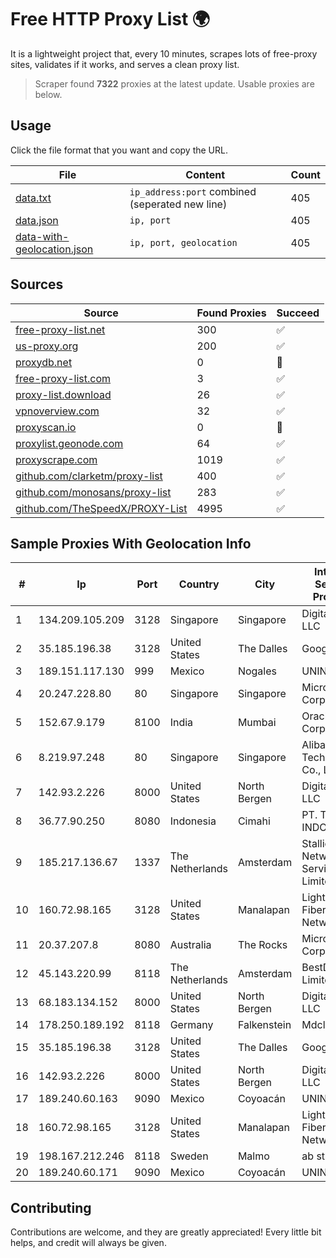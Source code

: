 
# Free HTTP Proxy List 🌍

It is a lightweight project that, every 10 minutes, scrapes lots of free-proxy sites, validates if it works, and serves a clean proxy list.


> Scraper found **7322** proxies at the latest update. Usable proxies are below.

## Usage

Click the file format that you want and copy the URL.


|File|Content|Count|
|----|-------|-----|
|[data.txt](https://raw.githubusercontent.com/themiralay/Proxy-List-World/master/data.txt)|`ip_address:port` combined (seperated new line)|405|
|[data.json](https://raw.githubusercontent.com/themiralay/Proxy-List-World/master/data.json)|`ip, port`|405|
|[data-with-geolocation.json](https://raw.githubusercontent.com/themiralay/Proxy-List-World/master/data-with-geolocation.json)|`ip, port, geolocation`|405|

## Sources

|Source|Found Proxies|Succeed|
|------|-------------|-------|
|[free-proxy-list.net](https://free-proxy-list.net)|300|✅|
|[us-proxy.org](https://www.us-proxy.org)|200|✅|
|[proxydb.net](http://proxydb.net)|0|🚫|
|[free-proxy-list.com](https://free-proxy-list.com/?page=&port=&type%5B%5D=http&type%5B%5D=https&up_time=0&search=Search)|3|✅|
|[proxy-list.download](https://www.proxy-list.download/HTTP)|26|✅|
|[vpnoverview.com](https://vpnoverview.com/privacy/anonymous-browsing/free-proxy-servers)|32|✅|
|[proxyscan.io](https://www.proxyscan.io)|0|🚫|
|[proxylist.geonode.com](https://proxylist.geonode.com/api/proxy-list?limit=300&page=1&sort_by=lastChecked&sort_type=desc&protocols=http,https)|64|✅|
|[proxyscrape.com](https://api.proxyscrape.com/v2/?request=displayproxies&protocol=http&timeout=10000&country=all&ssl=all&anonymity=all)|1019|✅|
|[github.com/clarketm/proxy-list](https://raw.githubusercontent.com/clarketm/proxy-list/master/proxy-list-raw.txt)|400|✅|
|[github.com/monosans/proxy-list](https://raw.githubusercontent.com/monosans/proxy-list/main/proxies/http.txt)|283|✅|
|[github.com/TheSpeedX/PROXY-List](https://raw.githubusercontent.com/TheSpeedX/PROXY-List/master/http.txt)|4995|✅|


## Sample Proxies With Geolocation Info

|#|Ip|Port|Country|City|Internet Service Provider|
|-|--|----|-------|----|-------------------------|
|1|134.209.105.209|3128|Singapore|Singapore|DigitalOcean, LLC|
|2|35.185.196.38|3128|United States|The Dalles|Google LLC|
|3|189.151.117.130|999|Mexico|Nogales|UNINET|
|4|20.247.228.80|80|Singapore|Singapore|Microsoft Corporation|
|5|152.67.9.179|8100|India|Mumbai|Oracle Corporation|
|6|8.219.97.248|80|Singapore|Singapore|Alibaba (US) Technology Co., Ltd.|
|7|142.93.2.226|8000|United States|North Bergen|DigitalOcean, LLC|
|8|36.77.90.250|8080|Indonesia|Cimahi|PT. TELKOM INDONESIA|
|9|185.217.136.67|1337|The Netherlands|Amsterdam|Stallion Network Services Limited|
|10|160.72.98.165|3128|United States|Manalapan|Lightower Fiber Networks I|
|11|20.37.207.8|8080|Australia|The Rocks|Microsoft Corporation|
|12|45.143.220.99|8118|The Netherlands|Amsterdam|BestDC Limited|
|13|68.183.134.152|8000|United States|North Bergen|DigitalOcean, LLC|
|14|178.250.189.192|8118|Germany|Falkenstein|Mdcloud LTD|
|15|35.185.196.38|3128|United States|The Dalles|Google LLC|
|16|142.93.2.226|8000|United States|North Bergen|DigitalOcean, LLC|
|17|189.240.60.163|9090|Mexico|Coyoacán|UNINET|
|18|160.72.98.165|3128|United States|Manalapan|Lightower Fiber Networks I|
|19|198.167.212.246|8118|Sweden|Malmo|ab stract|
|20|189.240.60.171|9090|Mexico|Coyoacán|UNINET|



## Contributing

Contributions are welcome, and they are greatly appreciated! Every
little bit helps, and credit will always be given.


